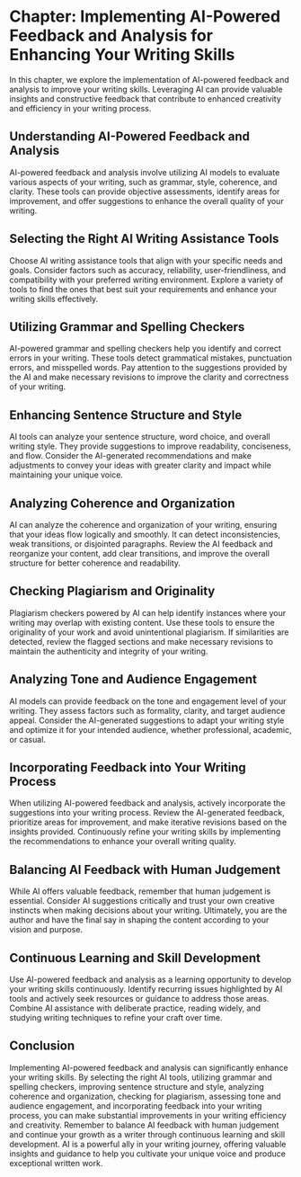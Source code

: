 Chapter: Implementing AI-Powered Feedback and Analysis for Enhancing Your Writing Skills
========================================================================================

In this chapter, we explore the implementation of AI-powered feedback and analysis to improve your writing skills. Leveraging AI can provide valuable insights and constructive feedback that contribute to enhanced creativity and efficiency in your writing process.

Understanding AI-Powered Feedback and Analysis
----------------------------------------------

AI-powered feedback and analysis involve utilizing AI models to evaluate various aspects of your writing, such as grammar, style, coherence, and clarity. These tools can provide objective assessments, identify areas for improvement, and offer suggestions to enhance the overall quality of your writing.

Selecting the Right AI Writing Assistance Tools
-----------------------------------------------

Choose AI writing assistance tools that align with your specific needs and goals. Consider factors such as accuracy, reliability, user-friendliness, and compatibility with your preferred writing environment. Explore a variety of tools to find the ones that best suit your requirements and enhance your writing skills effectively.

Utilizing Grammar and Spelling Checkers
---------------------------------------

AI-powered grammar and spelling checkers help you identify and correct errors in your writing. These tools detect grammatical mistakes, punctuation errors, and misspelled words. Pay attention to the suggestions provided by the AI and make necessary revisions to improve the clarity and correctness of your writing.

Enhancing Sentence Structure and Style
--------------------------------------

AI tools can analyze your sentence structure, word choice, and overall writing style. They provide suggestions to improve readability, conciseness, and flow. Consider the AI-generated recommendations and make adjustments to convey your ideas with greater clarity and impact while maintaining your unique voice.

Analyzing Coherence and Organization
------------------------------------

AI can analyze the coherence and organization of your writing, ensuring that your ideas flow logically and smoothly. It can detect inconsistencies, weak transitions, or disjointed paragraphs. Review the AI feedback and reorganize your content, add clear transitions, and improve the overall structure for better coherence and readability.

Checking Plagiarism and Originality
-----------------------------------

Plagiarism checkers powered by AI can help identify instances where your writing may overlap with existing content. Use these tools to ensure the originality of your work and avoid unintentional plagiarism. If similarities are detected, review the flagged sections and make necessary revisions to maintain the authenticity and integrity of your writing.

Analyzing Tone and Audience Engagement
--------------------------------------

AI models can provide feedback on the tone and engagement level of your writing. They assess factors such as formality, clarity, and target audience appeal. Consider the AI-generated suggestions to adapt your writing style and optimize it for your intended audience, whether professional, academic, or casual.

Incorporating Feedback into Your Writing Process
------------------------------------------------

When utilizing AI-powered feedback and analysis, actively incorporate the suggestions into your writing process. Review the AI-generated feedback, prioritize areas for improvement, and make iterative revisions based on the insights provided. Continuously refine your writing skills by implementing the recommendations to enhance your overall writing quality.

Balancing AI Feedback with Human Judgement
------------------------------------------

While AI offers valuable feedback, remember that human judgement is essential. Consider AI suggestions critically and trust your own creative instincts when making decisions about your writing. Ultimately, you are the author and have the final say in shaping the content according to your vision and purpose.

Continuous Learning and Skill Development
-----------------------------------------

Use AI-powered feedback and analysis as a learning opportunity to develop your writing skills continuously. Identify recurring issues highlighted by AI tools and actively seek resources or guidance to address those areas. Combine AI assistance with deliberate practice, reading widely, and studying writing techniques to refine your craft over time.

Conclusion
----------

Implementing AI-powered feedback and analysis can significantly enhance your writing skills. By selecting the right AI tools, utilizing grammar and spelling checkers, improving sentence structure and style, analyzing coherence and organization, checking for plagiarism, assessing tone and audience engagement, and incorporating feedback into your writing process, you can make substantial improvements in your writing efficiency and creativity. Remember to balance AI feedback with human judgement and continue your growth as a writer through continuous learning and skill development. AI is a powerful ally in your writing journey, offering valuable insights and guidance to help you cultivate your unique voice and produce exceptional written work.
